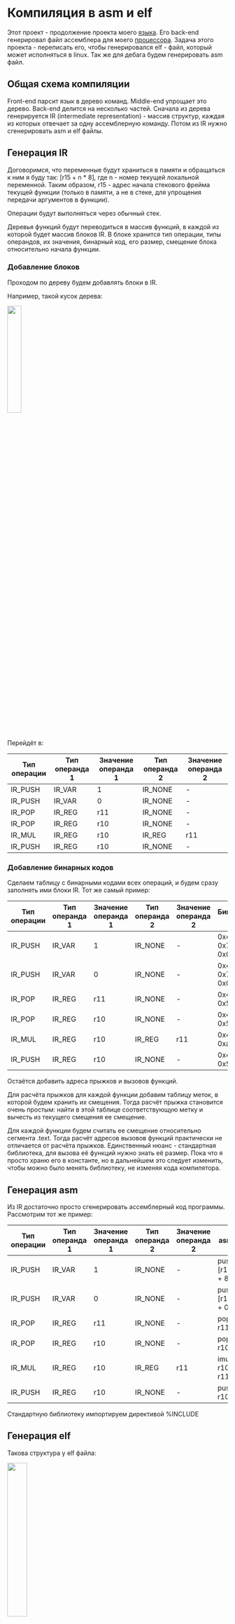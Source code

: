 # Компиляция в asm и elf

Этот проект - продолжение проекта моего [языка](https://github.com/ogkisque/My-language). Его back-end генерировал файл ассемблера для моего [процессора](https://github.com/ogkisque/Processor). Задача этого проекта - переписать его, чтобы генерировался elf - файл, который может исполняться в linux. Так же для дебага будем генерировать asm файл.

## Общая схема компиляции

Front-end парсит язык в дерево команд. Middle-end упрощает это дерево. Back-end делится на несколько частей. Сначала из дерева генерируется IR (intermediate representation) - массив структур, каждая из которых отвечает за одну ассемблерную команду. Потом из IR нужно сгенерировать asm и elf файлы.

## Генерация IR

Договоримся, что переменные будут храниться в памяти и обращаться к ним я буду так: [r15 + n * 8], где n - номер текущей локальной переменной. Таким образом, r15 - адрес начала стекового фрейма текущей функции (только в памяти, а не в стеке, для упрощения передачи аргументов в функции).

Операции будут выполняться через обычный стек.

Деревья функций будут переводиться в массив функций, в каждой из которой будет массив блоков IR. В блоке хранится тип операции, типы операндов, их значения, бинарный код, его размер, смещение блока относительно начала функции.

### Добавление блоков

Проходом по дереву будем добавлять блоки в IR.

Например, такой кусок дерева:

<p align = "left">
      <img src = "imgs/img1.png" width = 25% height = 25%>
</p>

Перейдёт в:

Тип операции | Тип операнда 1 | Значение операнда 1 | Тип операнда 2 | Значение операнда 2 
---          | ---            | ---                 | ---            |---                  
IR_PUSH      | IR_VAR         | 1                   | IR_NONE        | -                   
IR_PUSH      | IR_VAR         | 0                   | IR_NONE        | -                   
IR_POP       | IR_REG         | r11                 | IR_NONE        | -                   
IR_POP       | IR_REG         | r10                 | IR_NONE        | -                   
IR_MUL       | IR_REG         | r10                 | IR_REG         | r11
IR_PUSH      | IR_REG         | r10                 | IR_NONE        | -                           

### Добавление бинарных кодов

Сделаем таблицу с бинарными кодами всех операций, и будем сразу заполнять ими блоки IR. Тот же самый пример:

Тип операции | Тип операнда 1 | Значение операнда 1 | Тип операнда 2 | Значение операнда 2 | Бинарный код
---          | ---            | ---                 | ---            | ---                 | ---
IR_PUSH      | IR_VAR         | 1                   | IR_NONE        | -                   | 0х41 0хff 0х77 0х08       
IR_PUSH      | IR_VAR         | 0                   | IR_NONE        | -                   | 0х41 0хff 0х77 0х00
IR_POP       | IR_REG         | r11                 | IR_NONE        | -                   | 0х41 0х5b
IR_POP       | IR_REG         | r10                 | IR_NONE        | -                   | 0х41 0х5a
IR_MUL       | IR_REG         | r10                 | IR_REG         | r11                 | 0х4d 0х0f 0хaf 0хd3
IR_PUSH      | IR_REG         | r10                 | IR_NONE        | -                   | 0х41 0х52

Остаётся добавить адреса прыжков и вызовов функций.

Для расчёта прыжков для каждой функции добавим таблицу меток, в которой будем хранить их смещения. Тогда расчёт прыжка становится очень простым: найти в этой таблице соответствующую метку и вычесть из текущего смещения ее смещение.

Для каждой функции будем считать ее смещение относительно сегмента .text. Тогда расчёт адресов вызовов функций практически не отличается от расчёта прыжков. Единственный нюанс - стандартная библиотека, для вызова её функций нужно знать её размер. Пока что я просто храню его в константе, но в дальнейшем это следует изменить, чтобы можно было менять библиотеку, не изменяя кода компилятора.

## Генерация asm

Из IR достаточно просто сгенерировать ассемблерный код программы. Рассмотрим тот же пример:

Тип операции | Тип операнда 1 | Значение операнда 1 | Тип операнда 2 | Значение операнда 2 | asm
---          | ---            | ---                 | ---            | ---                 | ---
IR_PUSH      | IR_VAR         | 1                   | IR_NONE        | -                   | push [r15 + 8]
IR_PUSH      | IR_VAR         | 0                   | IR_NONE        | -                   | push [r15 + 0]
IR_POP       | IR_REG         | r11                 | IR_NONE        | -                   | pop r11
IR_POP       | IR_REG         | r10                 | IR_NONE        | -                   | pop r10
IR_MUL       | IR_REG         | r10                 | IR_REG         | r11                 | imul r10, r11
IR_PUSH      | IR_REG         | r10                 | IR_NONE        | -                   | push r10

Стандартную библиотеку импортируем директивой %INCLUDE

## Генерация elf

Такова структура у elf файла:

<p align = "left">
      <img src = "imgs/img2.png" width = 30% height = 30%>
      <figcaption>(источник картинки - https://www.slideserve.com/andrew/dynamic-kernel-patching-powerpoint-ppt-presentation)</figcaption>
</p>


В моём случае будет только 2 сегмента - .text и .data.
Секция .text по сути представлена в IR. Единственная задача этого этапа - заполнение заголовков.

Для этого можно воспользоваться библиотекой <elf.h>. Так выглядит структура заголовка elf:

| Поле заголовка elf    | Что в нём лежит |
| ---                   | ---           |
| e_ident               | Магическое число |
| e_type                | Тип объектного файла    |
| e_machine             | Архитектура   |
| e_version             | Версия объектного файла   |
| e_entry               | Адрес точки входа   |
| e_phoff               | Смещение таблицы заголовков программы в файле   |
| e_shoff               | Смещение таблицы заголовков секций в файле    |
| e_flags               | Флаги, зависящие от процессора   |
| e_ehsize              | Размер заголовка ELF в байтах   |
| e_phentsize           | Размер записи таблицы заголовков программы    |
| e_phnum               | Количество записей в таблице заголовков программы |
| e_shentsize           | Размер записи таблицы заголовков секций        |
| e_shnum               | Количество записей в таблице заголовков секций        |
| e_shstrndx            | Индекс таблицы строк в заголовке секции       |

Всё это, кроме адреса точки входа, у меня будет константами. Адрес точки входа = адрес .text + размер библиотеки + смещение main = стартовый адрес + выравнивание + размер библиотеки + смещение main. Стартовый адрес берём 0х400000, выравнивание - 0х1000.

Так выглядит структура заголовка для сегмента:

| Поле структуры заголовка сегмента | Что в нём лежит |
| ---                               | ---             |
| p_type                            | Тип сегмента |
| p_offset                          | Смещение от начала файла |
| p_vaddr                           | Виртуальный адрес сегмента |
| p_paddr                           | Физический адрес сегмента |
| p_filesz                          | Размер образа файла сегмента |
| p_memsz                           | Размер образа сегмента |
| p_align                           | Выравнивание |
| p_flags                           | Флаги сегмента |

Здесь всё заполняется константами. У сегментов кода и данных будут отличаться размеры, адреса и флаги (у данных будет разрешение на запись).

## Сравнение скорости выполнения программы

Напишем программу, в которой будем 10000 раз считать факториал 8 (рекурсивно), и сравним скорость ее выполнения. Будем сравнивать скорость генерируемого мной elf-файла, генерируемого gcc elf-файла (из генерируемого мной ассемблера), генерируемого llvm elf-файла (из генерируемого мной llvm формата, этот проект описан [тут](https://github.com/ogkisque/Binary-Translator-LLVM-IR)) и программы, запущенной на моём процессоре.

Время будем измерять через rdtsc.

Исполнение              | Кол-во тиков    | Абсолютное ускорение                    | Относительное ускорение 
---                     | ---             | ---                                     | ---
мой процессор           | 79722571967     | 1                                       | 1.00
elf из llvm             | 7429222         | 10731                                   | 10730.94
elf из asm              | 7354701         | 10840                                   | 1.01
мой elf                 | 6815915         | 11697                                   | 1.08

## Заключение

В результате из дерева генерируется IR формат, из которого потом создается ассемблерный файл и исполняемый elf.

В дальнейшем нужно добавить оптимизации. Например, упрощение подряд идущих push и pop. Так же можно хранить несколько элементов с верхушки стека в регистрах (для ускорения обращения к ним).

Кроме этого, нужно сделать IR формат более общим, поскольку сейчас он тесно связан с архитектурой x86-64. На самом деле он должен быть универсальным, чтобы из него можно было сгенерировать код для любыъ архитектур.
